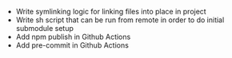 * Write symlinking logic for linking files into place in project
* Write sh script that can be run from remote in order to do initial submodule setup
* Add npm publish in Github Actions
* Add pre-commit in Github Actions
